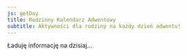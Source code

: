 ```yaml
---
js: getDay
title: Rodzinny Kalendarz Adwentowy
subtitle: Aktywności dla rodziny na każdy dzień adwentu!
---
```


Ładuję informację na dzisiaj…